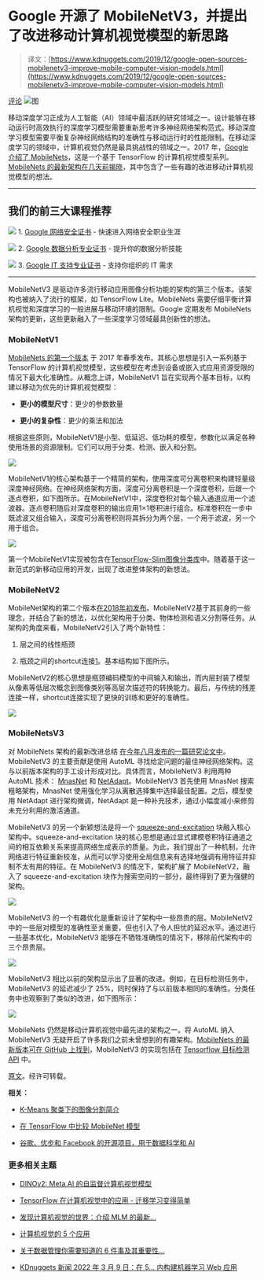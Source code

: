 # Google 开源了 MobileNetV3，并提出了改进移动计算机视觉模型的新思路

> 译文：[https://www.kdnuggets.com/2019/12/google-open-sources-mobilenetv3-improve-mobile-computer-vision-models.html](https://www.kdnuggets.com/2019/12/google-open-sources-mobilenetv3-improve-mobile-computer-vision-models.html)

[评论](#comments) ![图](../Images/0665646a2b72f0810caf185893592b3e.png)

移动深度学习正成为人工智能（AI）领域中最活跃的研究领域之一。设计能够在移动运行时高效执行的深度学习模型需要重新思考许多神经网络架构范式。移动深度学习模型需要平衡复杂神经网络结构的准确性与移动运行时的性能限制。在移动深度学习的领域中，计算机视觉仍然是最具挑战性的领域之一。2017 年，[Google 介绍了 MobileNets](https://ai.googleblog.com/2017/06/mobilenets-open-source-models-for.html)，这是一个基于 TensorFlow 的计算机视觉模型系列。[MobileNets 的最新架构在几天前揭晓](https://arxiv.org/abs/1905.02244)，其中包含了一些有趣的改进移动计算机视觉模型的想法。

* * *

## 我们的前三大课程推荐

![](../Images/0244c01ba9267c002ef39d4907e0b8fb.png) 1\. [Google 网络安全证书](https://www.kdnuggets.com/google-cybersecurity) - 快速进入网络安全职业生涯

![](../Images/e225c49c3c91745821c8c0368bf04711.png) 2\. [Google 数据分析专业证书](https://www.kdnuggets.com/google-data-analytics) - 提升你的数据分析技能

![](../Images/0244c01ba9267c002ef39d4907e0b8fb.png) 3\. [Google IT 支持专业证书](https://www.kdnuggets.com/google-itsupport) - 支持你组织的 IT 需求

* * *

MobileNetV3 是驱动许多流行移动应用图像分析功能的架构的第三个版本。该架构也被纳入了流行的框架，如 TensorFlow Lite。MobileNets 需要仔细平衡计算机视觉和深度学习的一般进展与移动环境的限制。Google 定期发布 MobileNets 架构的更新，这些更新融入了一些深度学习领域最具创新性的想法。

### MobileNetV1

[MobileNets 的第一个版本](https://arxiv.org/abs/1704.04861) 于 2017 年春季发布。其核心思想是引入一系列基于 TensorFlow 的计算机视觉模型，这些模型在考虑到设备或嵌入式应用资源受限的情况下最大化准确性。从概念上讲，MobileNetV1 旨在实现两个基本目标，以构建以移动为优先的计算机视觉模型：

+   **更小的模型尺寸**：更少的参数数量

+   **更小的复杂性**：更少的乘法和加法

根据这些原则，MobileNetV1是小型、低延迟、低功耗的模型，参数化以满足各种使用场景的资源限制。它们可以用于分类、检测、嵌入和分割。

![](../Images/8fd54267b04b8152578bce676a516a38.png)

MobileNetV1的核心架构基于一个精简的架构，使用深度可分离卷积来构建轻量级深度神经网络。在神经网络架构方面，深度可分离卷积是一个深度卷积，后跟一个逐点卷积，如下图所示。在MobileNetV1中，深度卷积对每个输入通道应用一个滤波器。逐点卷积随后对深度卷积的输出应用1×1卷积进行组合。标准卷积在一步中既滤波又组合输入，深度可分离卷积则将其拆分为两个层，一个用于滤波，另一个用于组合。

![](../Images/eab2ecda2c05b8425c766c78bb1a5873.png)

第一个MobileNetV1实现被包含在[TensorFlow-Slim图像分类库](https://github.com/tensorflow/models/blob/master/research/slim/README.md)中。随着基于这一新范式的新移动应用的开发，出现了改进整体架构的新想法。

### MobileNetV2

MobileNet架构的第二个版本[在2018年初发布](https://arxiv.org/abs/1801.04381)。MobileNetV2基于其前身的一些理念，并结合了新的想法，以优化架构用于分类、物体检测和语义分割等任务。从架构的角度来看，MobileNetV2引入了两个新特性：

1.  层之间的线性瓶颈

1.  瓶颈之间的shortcut连接[1](https://ai.googleblog.com/2018/04/mobilenetv2-next-generation-of-on.html#1)。基本结构如下图所示。

MobileNetV2的核心思想是瓶颈编码模型的中间输入和输出，而内层封装了模型从像素等低层次概念到图像类别等高层次描述符的转换能力。最后，与传统的残差连接一样，shortcut连接实现了更快的训练和更好的准确性。

![](../Images/fb540d2a4d751f9040afe0288cced2ae.png)

### MobileNetsV3

对 MobileNets 架构的最新改进总结 [在今年八月发布的一篇研究论文中](https://arxiv.org/abs/1905.02244)。MobileNetV3 的主要贡献是使用 AutoML 寻找给定问题的最佳神经网络架构。这与以前版本架构的手工设计形成对比。具体而言，MobileNetV3 利用两种 AutoML 技术： [MnasNet](https://ai.google/research/pubs/pub47217/) 和 [NetAdapt](https://arxiv.org/pdf/1804.03230)。MobileNetV3 首先使用 MnasNet 搜索粗略架构，MnasNet 使用强化学习从离散选择集中选择最佳配置。之后，模型使用 NetAdapt 进行架构微调，NetAdapt 是一种补充技术，通过小幅度减小来修剪未充分利用的激活通道。

MobileNetV3 的另一个新颖想法是将一个 [squeeze-and-excitation](https://arxiv.org/abs/1709.01507) 块融入核心架构中。squeeze-and-excitation 块的核心思想是通过显式建模卷积特征通道之间的相互依赖关系来提高网络生成表示的质量。为此，我们提出了一种机制，允许网络进行特征重新校准，从而可以学习使用全局信息来有选择地强调有用特征并抑制不太有用的特征。在 MobileNetV3 的情况下，架构扩展了 MobileNetV2，融入了 squeeze-and-excitation 块作为搜索空间的一部分，最终得到了更为强健的架构。

![](../Images/2fa97817013f78283082bc74622c6084.png)

MobileNetV3 的一个有趣优化是重新设计了架构中一些昂贵的层。MobileNetV2 中的一些层对模型的准确性至关重要，但也引入了令人担忧的延迟水平。通过进行一些基本优化，MobileNetV3 能够在不牺牲准确性的情况下，移除前代架构中的三个昂贵层。

![](../Images/3ed6adaa7ac831b133ecc63361ecde38.png)

MobileNetV3 相比以前的架构显示出了显著的改进。例如，在目标检测任务中，MobileNetV3 的延迟减少了 25%，同时保持了与以前版本相同的准确性。分类任务中也观察到了类似的改进，如下图所示：

![](../Images/f78c50eca956c18cfbc8df1d9fc489a3.png)

MobileNets 仍然是移动计算机视觉中最先进的架构之一。将 AutoML 纳入 MobileNetV3 无疑开启了许多我们之前未曾想到的有趣架构。[MobileNets 的最新版本可在 GitHub 上找到](https://github.com/tensorflow/models/tree/master/research/slim/nets/mobilenet)，MobileNetV3 的实现包括在 [Tensorflow 目标检测 API](https://github.com/tensorflow/models/tree/master/research/object_detection) 中。

[原文](https://towardsdatascience.com/google-open-sources-mobilenetv3-with-new-ideas-to-improve-mobile-computer-vision-models-bfba8967a7f1)。经许可转载。

**相关：**

+   [K-Means 聚类下的图像分割简介](/2019/08/introduction-image-segmentation-k-means-clustering.html)

+   [在 TensorFlow 中比较 MobileNet 模型](/2019/03/comparing-mobilenet-models-tensorflow.html)

+   [谷歌、优步和 Facebook 的开源项目，用于数据科学和 AI](/2019/11/open-source-projects-google-uber-facebook-data-science-ai.html)

### 更多相关主题

+   [DINOv2: Meta AI 的自监督计算机视觉模型](https://www.kdnuggets.com/2023/05/dinov2-selfsupervised-computer-vision-models-meta-ai.html)

+   [TensorFlow 在计算机视觉中的应用 - 迁移学习变得简单](https://www.kdnuggets.com/2022/01/tensorflow-computer-vision-transfer-learning-made-easy.html)

+   [发现计算机视觉的世界：介绍 MLM 的最新…](https://www.kdnuggets.com/2024/01/mlm-discover-the-world-of-computer-vision-ebook)

+   [计算机视觉的 5 个应用](https://www.kdnuggets.com/2022/03/5-applications-computer-vision.html)

+   [关于数据管理你需要知道的 6 件事及其重要性…](https://www.kdnuggets.com/2022/05/6-things-need-know-data-management-matters-computer-vision.html)

+   [KDnuggets 新闻 2022 年 3 月 9 日：在 5… 内构建机器学习 Web 应用](https://www.kdnuggets.com/2022/n10.html)
